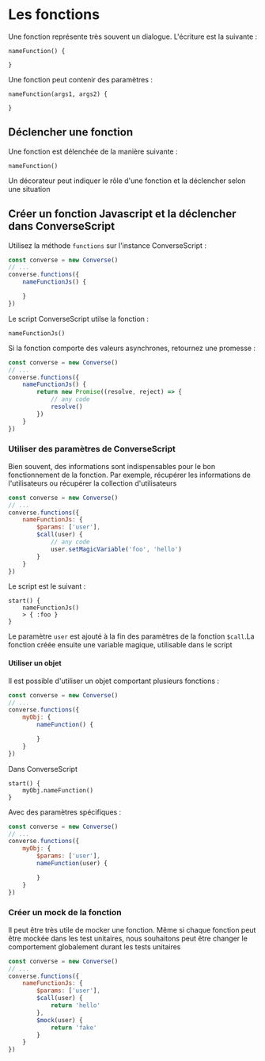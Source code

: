 # Les fonctions

Une fonction représente très souvent un dialogue. L'écriture est la suivante :

```converse
nameFunction() {

}
```

Une fonction peut contenir des paramètres :

```converse
nameFunction(args1, args2) {

}
```

## Déclencher une fonction

Une fonction est délenchée de la manière suivante :

```converse
nameFunction()
```

Un décorateur peut indiquer le rôle d'une fonction et la déclencher selon une situation

## Créer un fonction Javascript et la déclencher dans ConverseScript

Utilisez la méthode `functions` sur l'instance ConverseScript :

```js
const converse = new Converse()
// ...
converse.functions({
    nameFunctionJs() {

    }
})
```

Le script ConverseScript utilse la fonction :

```converse
nameFunctionJs()
```

Si la fonction comporte des valeurs asynchrones, retournez une promesse :

```js
const converse = new Converse()
// ...
converse.functions({
    nameFunctionJs() {
        return new Promise((resolve, reject) => {
            // any code
            resolve()
        })
    }
})
```

### Utiliser des paramètres de ConverseScript

Bien souvent, des informations sont indispensables pour le bon fonctionnement de la fonction. Par exemple,
récupérer les informations de l'utilisateurs ou récupérer la collection d'utilisateurs

```js
const converse = new Converse()
// ...
converse.functions({
    nameFunctionJs: {
        $params: ['user'],
        $call(user) {
            // any code
            user.setMagicVariable('foo', 'hello')
        }
    }
})
```

Le script est le suivant :

```converse
start() {
    nameFunctionJs()
    > { :foo }
}
```

Le paramètre `user` est ajouté à la fin des paramètres de la fonction `$call`.La fonction créée ensuite une variable magique, utilisable dans le script

#### Utiliser un objet

Il est possible d'utiliser un objet comportant plusieurs fonctions :

```js
const converse = new Converse()
// ...
converse.functions({
    myObj: {
        nameFunction() {

        }
    }
})
```

Dans ConverseScript

```converse
start() {
    myObj.nameFunction()
}
```

Avec des paramètres spécifiques :

```js
const converse = new Converse()
// ...
converse.functions({
    myObj: {
        $params: ['user'],
        nameFunction(user) {

        }
    }
})
```

### Créer un mock de la fonction

Il peut être très utile de mocker une fonction. Même si chaque fonction peut être mockée dans les test unitaires, nous souhaitons peut être changer le comportement globalement durant les tests unitaires

```js
const converse = new Converse()
// ...
converse.functions({
    nameFunctionJs: {
        $params: ['user'],
        $call(user) {
            return 'hello'
        },
        $mock(user) {
            return 'fake'
        }
    }
})
```